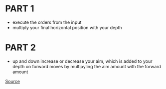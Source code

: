 # PART 1
* execute the orders from the input 
* multiply your final horizontal position with your depth

# PART 2
* up and down increase or decrease your aim, which is added to your depth on forward moves by multipyling the aim amount with the forward amount

[Source](https://adventofcode.com/2021/day/2)